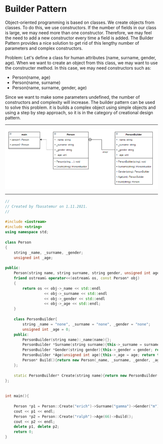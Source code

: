 # Builder Pattern

Object-oriented programming is based on classes. We create objects from classes. To do this, we use constructors. 
If the number of fields in our class is large, we may need more than one constructor. Therefore, we may feel the need to add a new constructor every time a field is added. 
The Builder Pattern provides a nice solution to get rid of this lengthy number of parameters and complex constructors.<br>

Problem: Let's define a class for human attributes (name, surname, gender, age). When we want to create an object from this class, we may want to use the constructer method. In this case, we may need constructors such as:
- Person(name, age)
- Person(name, surname)
- Person(name, surname, gender, age)

Since we want to make some parameters undefined, the number of constructors and complexity will increase. The builder pattern can be used to solve this problem.
it is builds a complex object using simple objects and using a step by step approach, so it is in the category of creational design pattern. <br>

---

![abstract_factory](https://github.com/fbasatemur/design_patterns/blob/main/diagrams/cre_builder.png)

---

```c++
//
// Created by fbasatemur on 1.11.2021.
//

#include <iostream>
#include <string>
using namespace std;

class Person
{
    string _name, _surname, _gender;
    unsigned int _age;

public:
    Person(string name, string surname, string gender, unsigned int age):_name(name), _surname(surname), _age(age), _gender(gender){}
    friend ostream& operator<<(ostream& os, const Person* obj)
    {
        return os << obj->_name << std::endl
                  << obj->_surname << std::endl
                  << obj->_gender << std::endl
                  << obj->_age << std::endl;
    }

    class PersonBuilder{
        string _name = "none", _surname = "none", _gender = "none";
        unsigned int _age = 0;
    public:
        PersonBuilder(string name):_name(name){};
        PersonBuilder *Surname(string surname){this->_surname = surname; return this;}
        PersonBuilder *Gender(string gender){this->_gender = gender; return this;}
        PersonBuilder *Age(unsigned int age){this->_age = age; return this;}
        Person* Build(){return new Person(_name, _surname, _gender, _age);}
    };

    static PersonBuilder* Create(string name){return new PersonBuilder(name);}
};


int main(){

    Person *p1 = Person::Create("erich")->Surname("gamma")->Gender("m")->Age(60)->Build();
    cout << p1 << endl;
    Person *p2 = Person::Create("ralph")->Age(66)->Build();
    cout << p2 << endl;
    delete p1, delete p2;
    return 0;
}
```